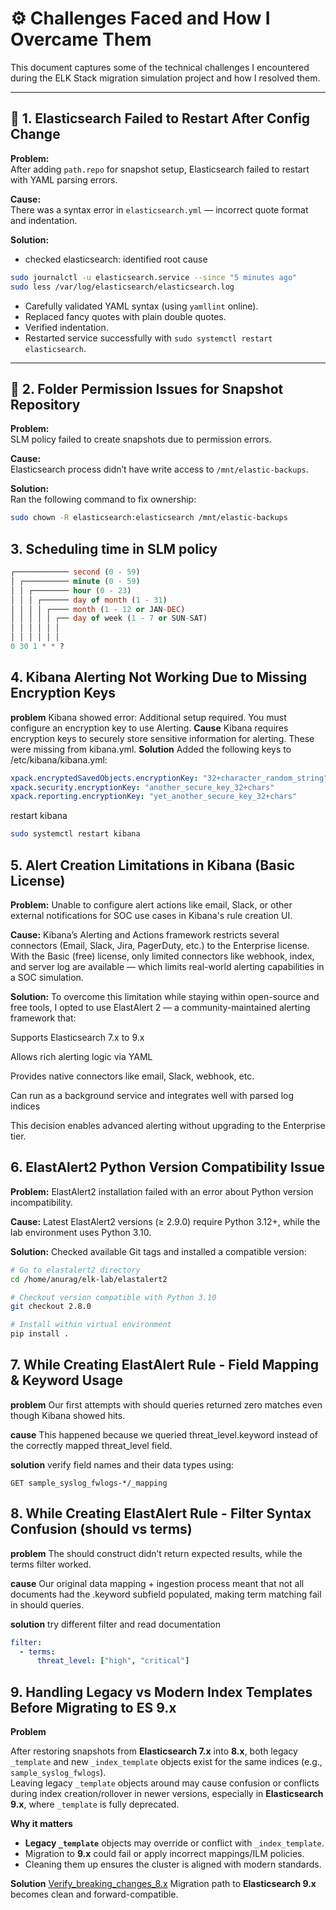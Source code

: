 # ⚙️ Challenges Faced and How I Overcame Them

This document captures some of the technical challenges I encountered during the ELK Stack migration simulation project and how I resolved them.

---

## 🐛 1. Elasticsearch Failed to Restart After Config Change

**Problem:**  
After adding `path.repo` for snapshot setup, Elasticsearch failed to restart with YAML parsing errors.

**Cause:**  
There was a syntax error in `elasticsearch.yml` — incorrect quote format and indentation.

**Solution:**  
- checked elasticsearch: identified root cause
```bash
sudo journalctl -u elasticsearch.service --since "5 minutes ago"
sudo less /var/log/elasticsearch/elasticsearch.log


```
- Carefully validated YAML syntax (using `yamllint` online).
- Replaced fancy quotes with plain double quotes.
- Verified indentation.
- Restarted service successfully with `sudo systemctl restart elasticsearch`.

---

## 📁 2. Folder Permission Issues for Snapshot Repository

**Problem:**  
SLM policy failed to create snapshots due to permission errors.

**Cause:**  
Elasticsearch process didn’t have write access to `/mnt/elastic-backups`.

**Solution:**  
Ran the following command to fix ownership:
```bash
sudo chown -R elasticsearch:elasticsearch /mnt/elastic-backups
```

## 3. Scheduling time in SLM policy

```sql
┌──────────── second (0 - 59)
│ ┌────────── minute (0 - 59)
│ │ ┌──────── hour (0 - 23)
│ │ │ ┌────── day of month (1 - 31)
│ │ │ │ ┌──── month (1 - 12 or JAN-DEC)
│ │ │ │ │ ┌── day of week (1 - 7 or SUN-SAT)
│ │ │ │ │ │
│ │ │ │ │ │
0 30 1 * * ?
```
## 4. Kibana Alerting Not Working Due to Missing Encryption Keys
**problem**
Kibana showed error:
Additional setup required. You must configure an encryption key to use Alerting.
**Cause**
Kibana requires encryption keys to securely store sensitive information for alerting. These were missing from kibana.yml.
**Solution**
Added the following keys to /etc/kibana/kibana.yml:
```yaml
xpack.encryptedSavedObjects.encryptionKey: "32+character_random_string"
xpack.security.encryptionKey: "another_secure_key_32+chars"
xpack.reporting.encryptionKey: "yet_another_secure_key_32+chars"
```
restart kibana
```bash
sudo systemctl restart kibana
```

## 5. Alert Creation Limitations in Kibana (Basic License)
**Problem:**
Unable to configure alert actions like email, Slack, or other external notifications for SOC use cases in Kibana's rule creation UI.

**Cause:**
Kibana’s Alerting and Actions framework restricts several connectors (Email, Slack, Jira, PagerDuty, etc.) to the Enterprise license. With the Basic (free) license, only limited connectors like webhook, index, and server log are available — which limits real-world alerting capabilities in a SOC simulation.

**Solution:**
To overcome this limitation while staying within open-source and free tools, I opted to use ElastAlert 2 — a community-maintained alerting framework that:

Supports Elasticsearch 7.x to 9.x

Allows rich alerting logic via YAML

Provides native connectors like email, Slack, webhook, etc.

Can run as a background service and integrates well with parsed log indices

This decision enables advanced alerting without upgrading to the Enterprise tier.

## 6. ElastAlert2 Python Version Compatibility Issue
**Problem:**
ElastAlert2 installation failed with an error about Python version incompatibility.

**Cause:**
Latest ElastAlert2 versions (≥ 2.9.0) require Python 3.12+, while the lab environment uses Python 3.10.

**Solution:**
Checked available Git tags and installed a compatible version:

```bash
# Go to elastalert2 directory
cd /home/anurag/elk-lab/elastalert2

# Checkout version compatible with Python 3.10
git checkout 2.8.0

# Install within virtual environment
pip install .
```

## 7. While Creating ElastAlert Rule - Field Mapping & Keyword Usage
**problem**
Our first attempts with should queries returned zero matches even though Kibana showed hits.

**cause**
This happened because we queried threat_level.keyword instead of the correctly mapped threat_level field.

**solution**
verify field names and their data types using:
```http
GET sample_syslog_fwlogs-*/_mapping
```

## 8. While Creating ElastAlert Rule - Filter Syntax Confusion (should vs terms)
**problem**
The should construct didn’t return expected results, while the terms filter worked.

**cause**
Our original data mapping + ingestion process meant that not all documents had the .keyword subfield populated, making term matching fail in should queries.

**solution**
try different filter and read documentation
```yaml
filter:
  - terms:
      threat_level: ["high", "critical"]
```

## 9. Handling Legacy vs Modern Index Templates Before Migrating to ES 9.x
**Problem**

After restoring snapshots from **Elasticsearch 7.x** into **8.x**, both legacy `_template` and new `_index_template` objects exist for the same indices (e.g., `sample_syslog_fwlogs`).  
Leaving legacy `_template` objects around may cause confusion or conflicts during index creation/rollover in newer versions, especially in **Elasticsearch 9.x**, where `_template` is fully deprecated.

**Why it matters**
- **Legacy `_template`** objects may override or conflict with `_index_template`.
- Migration to **9.x** could fail or apply incorrect mappings/ILM policies.
- Cleaning them up ensures the cluster is aligned with modern standards.

**Solution**
[Verify_breaking_changes_8.x](./Verify_breaking_changes_8.x.md)
Migration path to **Elasticsearch 9.x** becomes clean and forward-compatible.
